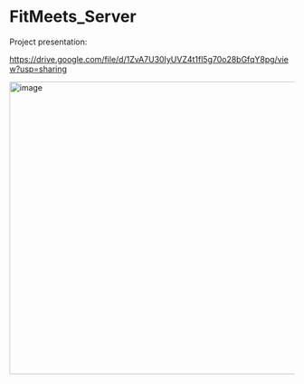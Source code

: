 # FitMeets_Server


Project presentation:

https://drive.google.com/file/d/1ZvA7U30IyUVZ4t1fl5g70o28bGfqY8pg/view?usp=sharing


<img width="517" alt="image" src="https://github.com/Dashbah/FitMeets_Server/assets/90968766/d431a7ee-7e8e-4dd6-8f1c-19055b881656">
